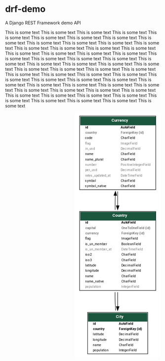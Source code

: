 # drf-demo
A Django REST Framework demo API

This is some text
This is some text
This is some text
This is some text
This is some text
This is some text
This is some text
This is some text
This is some text
This is some text
This is some text
This is some text
This is some text
This is some text
This is some text
This is some text
This is some text
This is some text
This is some text
This is some text
This is some text
This is some text
This is some text
This is some text
This is some text
This is some text
This is some text
This is some text
This is some text
This is some text
This is some text
This is some text
This is some text
This is some text
This is some text
This is some text
This is some text
This is some text
This is some text
This is some text
This is some text
This is some text
This is some text
This is some text
This is some text
This is some text
This is some text
This is some text
This is some text
This is some text
This is some text
This is some text
This is some text
This is some text
This is some text
This is some text
This is some text
This is some text
This is some text
This is some text

<img align="right" src="./documentation/images/drf-demo-schema.png" alt="screenshot runserver in browser">
